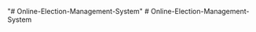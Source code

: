 "# Online-Election-Management-System" 
#   O n l i n e - E l e c t i o n - M a n a g e m e n t - S y s t e m  
 